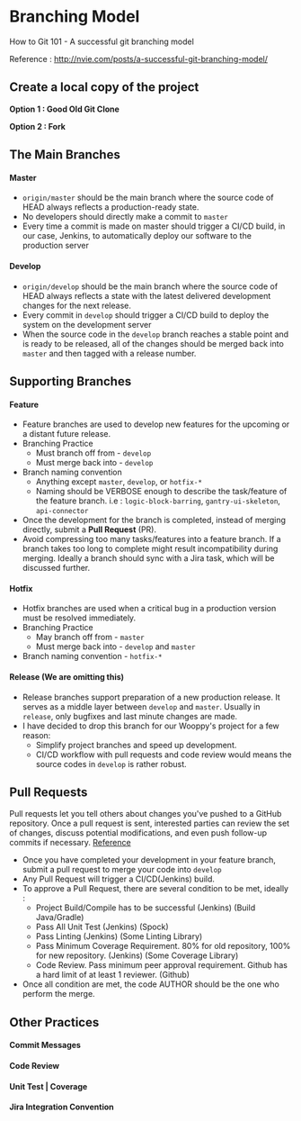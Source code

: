 # Branching Model
How to Git 101 - A successful git branching model

Reference : http://nvie.com/posts/a-successful-git-branching-model/

## Create a local copy of the project
**Option 1 : Good Old Git Clone**

**Option 2 : Fork**

## The Main Branches
#### Master
* `origin/master` should be the main branch where the source code of HEAD always reflects a production-ready state.
* No developers should directly make a commit to `master`
* Every time a commit is made on master should trigger a CI/CD build, in our case, Jenkins, 
to automatically deploy our software to the production server
#### Develop
* `origin/develop` should be the main branch where the source code of HEAD always reflects a state with the latest delivered 
development changes for the next release.
* Every commit in `develop` should trigger a CI/CD build to deploy the system on the development server
* When the source code in the `develop` branch reaches a stable point and is ready to be released, 
all of the changes should be merged back into `master` and then tagged with a release number.

## Supporting Branches
#### Feature

* Feature branches are used to develop new features for the upcoming or a distant future release.
* Branching Practice
    * Must branch off from - `develop`
    * Must merge back into - `develop`
* Branch naming convention 
    * Anything except `master`, `develop`, or `hotfix-*`
    * Naming should be VERBOSE enough to describe the task/feature of the feature branch. 
    i.e : `logic-block-barring`, `gantry-ui-skeleton`, `api-connector`
* Once the development for the branch is completed, instead of merging directly, submit a **Pull Request** (PR).
* Avoid compressing too many tasks/features into a feature branch. 
If a branch takes too long to complete might result incompatibility during merging. 
Ideally a branch should sync with a Jira task, which will be discussed further.

#### Hotfix
* Hotfix branches are used when a critical bug in a production version must be resolved immediately.
* Branching Practice
    * May branch off from - `master`    
    * Must merge back into - `develop` and `master`
* Branch naming convention - `hotfix-*`

#### Release (We are omitting this)
* Release branches support preparation of a new production release. 
It serves as a middle layer between `develop` and `master`. 
Usually in `release`, only bugfixes and last minute changes are made.
* I have decided to drop this branch for our Wooppy's project for a few reason:
    * Simplify project branches and speed up development.
    * CI/CD workflow with pull requests and code review would means the source codes in `develop` is rather robust.


## Pull Requests
Pull requests let you tell others about changes you've pushed to a GitHub repository. 
Once a pull request is sent, interested parties can review the set of changes, discuss potential modifications, 
and even push follow-up commits if necessary. [Reference](https://yangsu.github.io/pull-request-tutorial/)

* Once you have completed your development in your feature branch, submit a pull request to merge your code into `develop`
* Any Pull Request will trigger a CI/CD(Jenkins) build.
* To approve a Pull Request, there are several condition to be met, ideally :
    * Project Build/Compile has to be successful (Jenkins) (Build Java/Gradle)
    * Pass All Unit Test (Jenkins) (Spock)
    * Pass Linting (Jenkins) (Some Linting Library)
    * Pass Minimum Coverage Requirement. 80% for old repository, 100% for new repository. (Jenkins) (Some Coverage Library)
    * Code Review. Pass minimum peer approval requirement. Github has a hard limit of at least 1 reviewer. (Github)
* Once all condition are met, the code AUTHOR should be the one who perform the merge.

## Other Practices
#### Commit Messages
#### Code Review
#### Unit Test  |  Coverage
#### Jira Integration Convention
